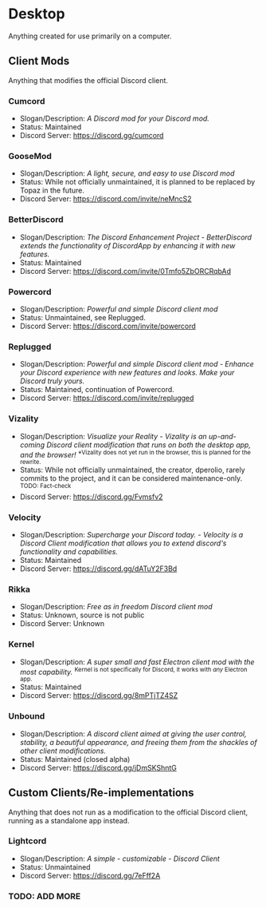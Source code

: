 # Desktop
Anything created for use primarily on a computer.

## Client Mods
Anything that modifies the official Discord client.

### Cumcord
* Slogan/Description: *A Discord mod for your Discord mod.*
* Status: Maintained
* Discord Server: https://discord.gg/cumcord

### GooseMod
* Slogan/Description: *A light, secure, and easy to use Discord mod*
* Status: While not officially unmaintained, it is planned to be replaced by Topaz in the future.
* Discord Server: https://discord.com/invite/neMncS2

### BetterDiscord
* Slogan/Description: *The Discord Enhancement Project - BetterDiscord extends the functionality of DiscordApp by enhancing it with new features.*
* Status: Maintained
* Discord Server: https://discord.com/invite/0Tmfo5ZbORCRqbAd

### Powercord
* Slogan/Description: *Powerful and simple Discord client mod*
* Status: Unmaintained, see Replugged.
* Discord Server: https://discord.com/invite/powercord

### Replugged
* Slogan/Description: *Powerful and simple Discord client mod - Enhance your Discord experience with new features and looks. Make your Discord truly yours.*
* Status: Maintained, continuation of Powercord.
* Discord Server: https://discord.com/invite/replugged

### Vizality
* Slogan/Description: *Visualize your Reality - Vizality is an up-and-coming Discord client modification that runs on both the desktop app, and the browser!* <sup>*Vizality does not yet run in the browser, this is planned for the rewrite.</sup>
* Status: While not officially unmaintained, the creator, dperolio, rarely commits to the project, and it can be considered maintenance-only. <sup>TODO: Fact-check</sup>
* Discord Server: https://discord.gg/Fvmsfv2

### Velocity
* Slogan/Description: *Supercharge your Discord today. - Velocity is a Discord Client modification that allows you to extend discord's functionality and capabilities.*
* Status: Maintained
* Discord Server: https://discord.gg/dATuY2F3Bd

### Rikka
* Slogan/Description: *Free as in freedom Discord client mod*
* Status: Unknown, source is not public
* Discord Server: Unknown

### Kernel
* Slogan/Description: *A super small and fast Electron client mod with the most capability.* <sup>Kernel is not specifically for Discord, it works with *any* Electron app.</sup>
* Status: Maintained
* Discord Server: https://discord.gg/8mPTjTZ4SZ

### Unbound 
* Slogan/Description: *A discord client aimed at giving the user control, stability, a beautiful appearance, and freeing them from the shackles of other client modifications.*
* Status: Maintained (closed alpha)
* Discord Server: https://discord.gg/jDmSKShntG

## Custom Clients/Re-implementations
Anything that does not run as a modification to the official Discord client, running as a standalone app instead.

### Lightcord
* Slogan/Description: *A simple - customizable - Discord Client*
* Status: Unmaintained
* Discord Server: https://discord.gg/7eFff2A

### TODO: ADD MORE
